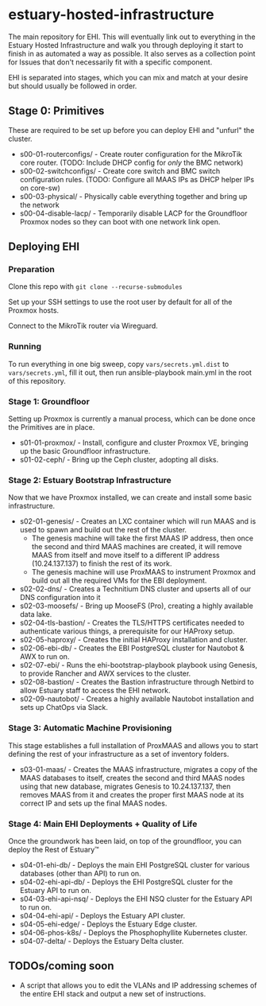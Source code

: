 # estuary-hosted-infrastructure
The main repository for EHI. This will eventually link out to everything in the Estuary Hosted Infrastructure and walk you through deploying it start to finish in as automated a way as possible. It also serves as a collection point for Issues that don't necessarily fit with a specific component.

EHI is separated into stages, which you can mix and match at your desire but should usually be followed in order.

## Stage 0: Primitives
These are required to be set up before you can deploy EHI and "unfurl" the cluster.

* s00-01-routerconfigs/ - Create router configuration for the MikroTik core router. (TODO: Include DHCP config for *only* the BMC network)
* s00-02-switchconfigs/ - Create core switch and BMC switch configuration rules. (TODO: Configure all MAAS IPs as DHCP helper IPs on core-sw)
* s00-03-physical/ - Physically cable everything together and bring up the network
* s00-04-disable-lacp/ - Temporarily disable LACP for the Groundfloor Proxmox nodes so they can boot with one network link open.

## Deploying EHI
### Preparation
Clone this repo with `git clone --recurse-submodules`

Set up your SSH settings to use the root user by default for all of the Proxmox hosts.

Connect to the MikroTik router via Wireguard.

### Running
To run everything in one big sweep, copy `vars/secrets.yml.dist` to `vars/secrets.yml`, fill it out, then run ansible-playbook main.yml in the root of this repository.

### Stage 1: Groundfloor
Setting up Proxmox is currently a manual process, which can be done once the Primitives are in place.

* s01-01-proxmox/ - Install, configure and cluster Proxmox VE, bringing up the basic Groundfloor infrastructure.
* s01-02-ceph/ - Bring up the Ceph cluster, adopting all disks.

### Stage 2: Estuary Bootstrap Infrastructure
Now that we have Proxmox installed, we can create and install some basic infrastructure. 

* s02-01-genesis/ - Creates an LXC container which will run MAAS and is used to spawn and build out the rest of the cluster.
  * The genesis machine will take the first MAAS IP address, then once the second and third MAAS machines are created, it will remove MAAS from itself and move itself to a different IP address (10.24.137.137) to finish the rest of its work.
  * The genesis machine will use ProxMAAS to instrument Proxmox and build out all the required VMs for the EBI deployment.
* s02-02-dns/ - Creates a Technitium DNS cluster and upserts all of our DNS configuration into it
* s02-03-moosefs/ - Bring up MooseFS (Pro), creating a highly available data lake.
* s02-04-tls-bastion/ - Creates the TLS/HTTPS certificates needed to authenticate various things, a prerequisite for our HAProxy setup.
* s02-05-haproxy/ - Creates the initial HAProxy installation and cluster.
* s02-06-ebi-db/ - Creates the EBI PostgreSQL cluster for Nautobot & AWX to run on.
* s02-07-ebi/ - Runs the ehi-bootstrap-playbook playbook using Genesis, to provide Rancher and AWX services to the cluster.
* s02-08-bastion/ - Creates the Bastion infrastructure through Netbird to allow Estuary staff to access the EHI network.
* s02-09-nautobot/ - Creates a highly available Nautobot installation and sets up ChatOps via Slack.

### Stage 3: Automatic Machine Provisioning
This stage establishes a full installation of ProxMAAS and allows you to start defining the rest of your infrastructure as a set of inventory folders.

* s03-01-maas/ - Creates the MAAS infrastructure, migrates a copy of the MAAS databases to itself, creates the second and third MAAS nodes using that new database, migrates Genesis to 10.24.137.137, then removes MAAS from it and creates the proper first MAAS node at its correct IP and sets up the final MAAS nodes.

### Stage 4: Main EHI Deployments + Quality of Life
Once the groundwork has been laid, on top of the groundfloor, you can deploy the Rest of Estuary™️

* s04-01-ehi-db/ - Deploys the main EHI PostgreSQL cluster for various databases (other than API) to run on.
* s04-02-ehi-api-db/ - Deploys the EHI PostgreSQL cluster for the Estuary API to run on.
* s04-03-ehi-api-nsq/ - Deploys the EHI NSQ cluster for the Estuary API to run on.
* s04-04-ehi-api/ - Deploys the Estuary API cluster.
* s04-05-ehi-edge/ - Deploys the Estuary Edge cluster.
* s04-06-phos-k8s/ - Deploys the Phosphophyllite Kubernetes cluster.
* s04-07-delta/	- Deploys the Estuary Delta cluster.

## TODOs/coming soon
* A script that allows you to edit the VLANs and IP addressing schemes of the entire EHI stack and output a new set of instructions.

